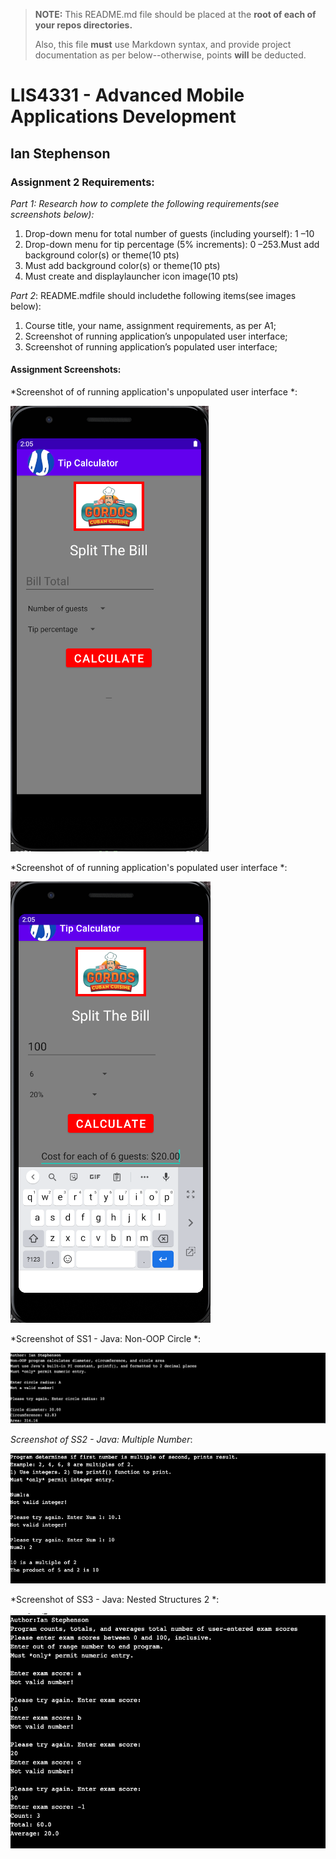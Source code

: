 > **NOTE:** This README.md file should be placed at the **root of each of your repos directories.**
>
>Also, this file **must** use Markdown syntax, and provide project documentation as per below--otherwise, points **will** be deducted.
>

# LIS4331 - Advanced Mobile Applications Development

## Ian Stephenson

### Assignment 2 Requirements:

*Part 1:*
*Research how to complete the following requirements(see screenshots below):*
1. Drop-down menu for total number of guests (including yourself): 1 –10
2. Drop-down menu for tip percentage (5% increments): 0 –253.Must add background color(s) or theme(10 pts)
3. Must add background color(s) or theme(10 pts)
4. Must create and displaylauncher icon image(10 pts)

*Part 2*:
README.mdfile should includethe following items(see images below):
1. Course title, your name, assignment requirements, as per A1;
2. Screenshot of running application’s unpopulated user interface;
3. Screenshot of running application’s populated user interface;

#### Assignment Screenshots:

*Screenshot of of running application's unpopulated user interface *:

![Unpopulated Screenshot](images/TipCalculator.png) 

*Screenshot of of running application's populated user interface *:

![Populated Screenshot](images/TipCalculator2.png)

*Screenshot of SS1 - Java: Non-OOP Circle *:

![SS1 Screenshot](images/SS1.png)

*Screenshot of SS2 - Java: Multiple Number*:

![SS2 Screenshot](images/SS2.png)

*Screenshot of SS3 - Java: Nested Structures 2 *:

![SS3 Screenshot](images/SS3.png)